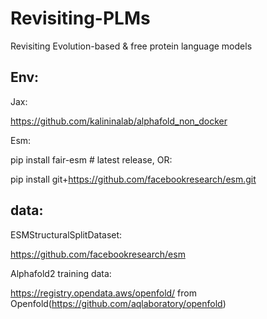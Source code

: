 # Revisiting-PLMs
Revisiting Evolution-based &amp; free protein language models
## Env:
Jax:

https://github.com/kalininalab/alphafold_non_docker

Esm:

pip install fair-esm  # latest release, OR:

pip install git+https://github.com/facebookresearch/esm.git

## data:
ESMStructuralSplitDataset: 

https://github.com/facebookresearch/esm

Alphafold2 training data: 

https://registry.opendata.aws/openfold/ from Openfold(https://github.com/aqlaboratory/openfold)
